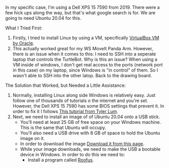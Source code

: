 In my specific case, I'm using a Dell XPS 15 7590 from 2019. There were a few hick ups along the way, but that's what google search is for. We are going to need Ubuntu 20.04 for this.

What I Tried First:
 
 1. Firstly, I tried to install Linux by using a VM, specifically [VirtualBox VM by Oracle](https://www.virtualbox.org).
 2. This actually worked great for my WS MoveIt Panda Arm. However, there is an issue when it comes to this: I need to SSH into a seperate laptop that controls the TurtleBot. Why is this an issue? When using a VM inside of windows, I don't get real access to the ports (network port in this case) on my laptop, since Windows is "in control" of them. So I wasn't able to SSH into the other latop. Back to the drawing board.

The Solution that Worked, but Needed a Little Assistance:

1. Normally, installing Linux along side Windows is relatively easy. Just follow one of thousands of tutorials o the internet and you're set. However, the Dell XPS 15 7590 has some BIOS settings that prevent it. In order to fix it I follows [This tutorial from Tyler Lum](https://medium.com/@tylergwlum/my-journey-installing-ubuntu-18-04-on-the-dell-xps-15-7590-2019-756f738a6447).
2. Next, we need to install an image of of Ubuntu 20.04 onto a USB stick.
   - You'll need at least 25 GB of free space on your Windows machine. This is the same that Ubuntu will occupy.
   - You'll also need a USB drive with 8 GB of space to hold the Ubuntu image on it.
   - In order to download the image [Download it from this page](https://ubuntu.com/download/desktop).
   - While your image downloads, we need to make the USB a bootable device in Windows. In order to do this we need to:
     - Install a program called [Roofus](https://rufus.ie/en/).
